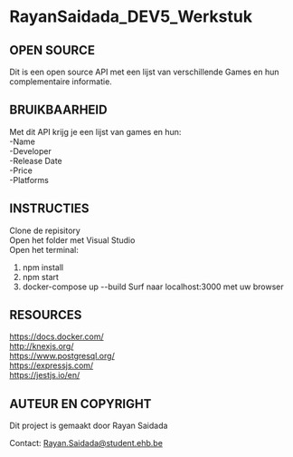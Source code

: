 # RayanSaidada_DEV5_Werkstuk

## OPEN SOURCE
Dit is een open source API met een lijst van verschillende Games en hun complementaire informatie.

## BRUIKBAARHEID
Met dit API krijg je een lijst van games en hun:  
-Name  
-Developer  
-Release Date  
-Price  
-Platforms  

## INSTRUCTIES
Clone de repisitory  
Open het folder met Visual Studio    
Open het terminal:  
1) npm install  
2) npm start  
3) docker-compose up --build
Surf naar localhost:3000 met uw browser  

## RESOURCES
https://docs.docker.com/  
http://knexjs.org/  
https://www.postgresql.org/  
https://expressjs.com/  
https://jestjs.io/en/  

## AUTEUR EN COPYRIGHT
Dit project is gemaakt door Rayan Saidada  

Contact: Rayan.Saidada@student.ehb.be

